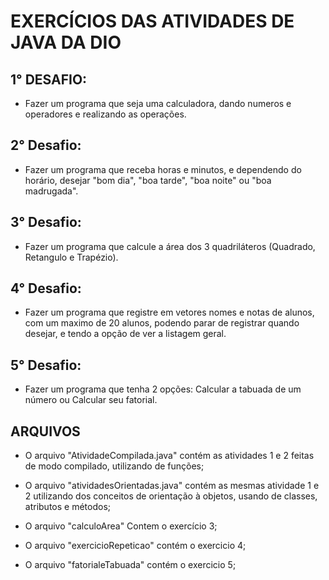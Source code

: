 # EXERCÍCIOS DAS ATIVIDADES DE JAVA DA DIO



## 1° DESAFIO:

- Fazer um programa que seja uma calculadora, dando numeros e operadores e realizando as operações.

## 2° Desafio:

- Fazer um programa que receba horas e minutos, e dependendo do horário, desejar "bom dia", "boa tarde", "boa noite" ou "boa madrugada".

## 3° Desafio:

- Fazer um programa que calcule a área dos 3 quadriláteros (Quadrado, Retangulo e Trapézio).

## 4° Desafio:

- Fazer um programa que registre em vetores nomes e notas de alunos, com um maximo de 20 alunos, podendo parar de registrar quando desejar, e tendo a opção de ver a listagem geral.

## 5° Desafio:

- Fazer um programa que tenha 2 opções: Calcular a tabuada de um número ou Calcular seu fatorial.

## ARQUIVOS



- O arquivo "AtividadeCompilada.java" contém as atividades 1 e 2 feitas de modo compilado, utilizando de funções;

- O arquivo "atividadesOrientadas.java" contém as mesmas atividade 1 e 2 utilizando dos conceitos de orientação à objetos, usando de classes, atributos e métodos;

- O arquivo "calculoArea" Contem o exercício 3;

- O arquivo "exercicioRepeticao" contém o exercicio 4;

- O arquivo "fatorialeTabuada" contém o exercicio 5;